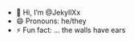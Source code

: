 - 👋 Hi, I’m @JekyllXx
- 😄 Pronouns: he/they
- ⚡ Fun fact: ... the walls have ears

<!---
JekyllXx/JekyllXx is a ✨ special ✨ repository because its `README.md` (this file) appears on your GitHub profile.
You can click the Preview link to take a look at your changes.
--->
